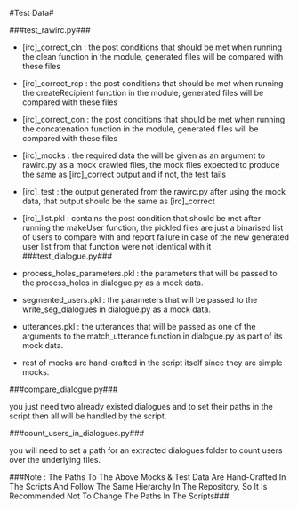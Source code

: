 #Test Data#


###test_rawirc.py###
 
 - [irc]_correct_cln : the post conditions that should be met when running the clean function in the module, generated files will be compared with these files
 
 - [irc]_correct_rcp : the post conditions that should be met when running the createRecipient function in the module, generated files will be compared with these files
 
 - [irc]_correct_con : the post conditions that should be met when running the concatenation function in the module, generated files will be compared with these files
 
 - [irc]_mocks : the required data the will be given as an argument to rawirc.py as a mock crawled files, the mock files expected to produce the same as [irc]_correct output and if not, the test fails
 
 - [irc]_test : the output generated from the rawirc.py after using the mock data, that output should be the same as [irc]_correct
 
 - [irc]_list.pkl : contains the post condition that should be met after running the makeUser function, the pickled files are just a binarised list of users to compare with and report failure in case of the new generated user list from that function were not identical with it	
###test_dialogue.py###
 
 - process_holes_parameters.pkl : the parameters that will be passed to the process_holes in dialogue.py as a mock data.
 
 - segmented_users.pkl : the parameters that will be passed to the write_seg_dialogues in dialogue.py as a mock data.
 
 - utterances.pkl : the utterances that will be passed as one of the arguments to the match_utterance function in dialogue.py as part of its mock data.
 
 - rest of mocks are hand-crafted in the script itself since they are simple mocks.
 
###compare_dialogue.py### 

you just need two already existed dialogues and to set their paths in the script then all will be handled by the script.

###count_users_in_dialogues.py###

you will need to set a path for an extracted dialogues folder to count users over the underlying files.


###Note : The Paths To The Above Mocks & Test Data Are Hand-Crafted In The Scripts And Follow The Same Hierarchy In The Repository, So It Is Recommended Not To Change The Paths In The Scripts###